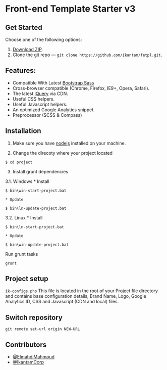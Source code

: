 # Front-end Template Starter v3

## Get Started
Choose one of the following options:

1. [Download ZIP](/ikantam/fetpl/archive/master.zip).
2. Clone the git repo — `git clone https://github.com/ikantam/fetpl.git`.

## Features:
* Compatible With Latest [Bootstrap Sass](http://getbootstrap.com/)
* Cross-browser compatible (Chrome, Firefox, IE9+, Opera, Safari).
* The latest [jQuery](http://jquery.com/) via CDN.
* Useful CSS helpers.
* Useful Javascript helpers.
* An optimized Google Analytics snippet.
* Preprocessor (SCSS & Compass)

## Installation

1. Make sure you have [nodejs](http://nodejs.org/download/) installed on your  machine.

2. Change the direcoty where your project located

  ```
  $ cd project
  ```

3. Install grunt dependencies
 
 3.1. Windows
 	* Install
  ```
  $ bin\win-start-project.bat
  ```
	* Update
  ```
  $ bin\ln-update-project.bat
  ```
 
 3.2. Linux
 	* Install
  ```
  $ bin\ln-start-project.bat
  ```
	* Update
  ```
  $ bin\win-update-project.bat
  ```

Run grunt tasks
```
grunt
```

## Project setup
`ik-configs.php` This file is located in the root of your Project file directory and contains base configuration details,
Brand Name, Logo, Google Analytics ID, CSS and Javascript (CDN and local) files.

## Switch repository
```
git remote set-url origin NEW-URL
```

## Contributors

- [@ElmahdiMahmoud](https://twitter.com/ElmahdiMahmoud)
- [@IkantamCorp](http://www.ikantam.com/)